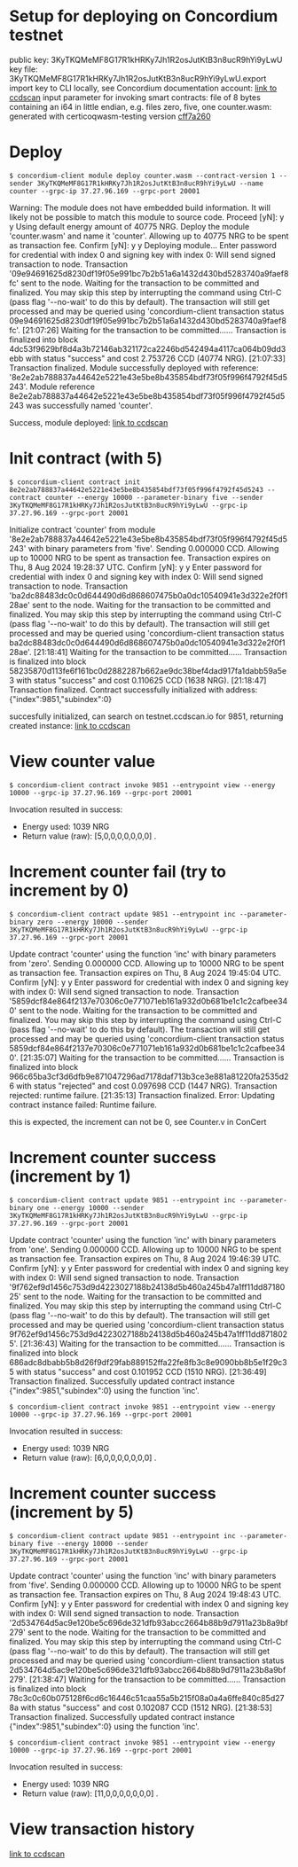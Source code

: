 # Setup for deploying on Concordium testnet
public key: 3KyTKQMeMF8G17R1kHRKy7Jh1R2osJutKtB3n8ucR9hYi9yLwU
key file: 3KyTKQMeMF8G17R1kHRKy7Jh1R2osJutKtB3n8ucR9hYi9yLwU.export
import key to CLI locally, see Concordium documentation
account: [link to ccdscan](https://testnet.ccdscan.io/?dcount=2&dentity=account&daddress=3KyTKQMeMF8G17R1kHRKy7Jh1R2osJutKtB3n8ucR9hYi9yLwU)
input parameter for invoking smart contracts: file of 8 bytes containing an i64 in little endian, e.g. files zero, five, one
counter.wasm: generated with certicoqwasm-testing version [cff7a260](https://github.com/womeier/certicoqwasm-testing/commit/cff7a260e63eb1e51eaba0fe8795207dd47d17d7)

# Deploy
```
$ concordium-client module deploy counter.wasm --contract-version 1 --sender 3KyTKQMeMF8G17R1kHRKy7Jh1R2osJutKtB3n8ucR9hYi9yLwU --name counter --grpc-ip 37.27.96.169 --grpc-port 20001
```
Warning: The module does not have embedded build information.
         It will likely not be possible to match this module to source code.
Proceed [yN]: y
y
Using default energy amount of 40775 NRG.
Deploy the module 'counter.wasm' and name it 'counter'.
Allowing up to 40775 NRG to be spent as transaction fee.
Confirm [yN]: y
y
Deploying module...
Enter password for credential with index 0 and signing key with index 0:
 Will send signed transaction to node.
Transaction '09e94691625d8230df19f05e991bc7b2b51a6a1432d430bd5283740a9faef8fc' sent to the node.
Waiting for the transaction to be committed and finalized.
You may skip this step by interrupting the command using Ctrl-C (pass flag '--no-wait' to do this by default).
The transaction will still get processed and may be queried using
  'concordium-client transaction status 09e94691625d8230df19f05e991bc7b2b51a6a1432d430bd5283740a9faef8fc'.
[21:07:26] Waiting for the transaction to be committed......
Transaction is finalized into block 4dc53f9629bf8d4a3b72146ab321172ca2246bd542494a4117ca064b09dd3ebb with status "success" and cost 2.753726 CCD (40774 NRG).
[21:07:33] Transaction finalized.
Module successfully deployed with reference: '8e2e2ab788837a44642e5221e43e5be8b435854bdf73f05f996f4792f45d5243'.
Module reference 8e2e2ab788837a44642e5221e43e5be8b435854bdf73f05f996f4792f45d5243 was successfully named 'counter'.

Success, module deployed: [link to ccdscan](https://testnet.ccdscan.io/?dcount=1&dentity=module&dmoduleReference=8e2e2ab788837a44642e5221e43e5be8b435854bdf73f05f996f4792f45d5243)

# Init contract (with 5)
```
$ concordium-client contract init 8e2e2ab788837a44642e5221e43e5be8b435854bdf73f05f996f4792f45d5243 --contract counter --energy 10000 --parameter-binary five --sender 3KyTKQMeMF8G17R1kHRKy7Jh1R2osJutKtB3n8ucR9hYi9yLwU --grpc-ip 37.27.96.169 --grpc-port 20001
```
Initialize contract 'counter' from module '8e2e2ab788837a44642e5221e43e5be8b435854bdf73f05f996f4792f45d5243' with binary parameters from 'five'. Sending 0.000000 CCD.
Allowing up to 10000 NRG to be spent as transaction fee.
Transaction expires on Thu,  8 Aug 2024 19:28:37 UTC.
Confirm [yN]: y
y
Enter password for credential with index 0 and signing key with index 0:
 Will send signed transaction to node.
Transaction 'ba2dc88483dc0c0d644490d6d868607475b0a0dc10540941e3d322e2f0f128ae' sent to the node.
Waiting for the transaction to be committed and finalized.
You may skip this step by interrupting the command using Ctrl-C (pass flag '--no-wait' to do this by default).
The transaction will still get processed and may be queried using
  'concordium-client transaction status ba2dc88483dc0c0d644490d6d868607475b0a0dc10540941e3d322e2f0f128ae'.
[21:18:41] Waiting for the transaction to be committed......
Transaction is finalized into block 58235870d113fe6f161bc0d2882287b662ae9dc38bef4dad917fa1dabb59a5e3 with status "success" and cost 0.110625 CCD (1638 NRG).
[21:18:47] Transaction finalized.
Contract successfully initialized with address: {"index":9851,"subindex":0}

succesfully initialized, can search on testnet.ccdscan.io for 9851,
returning created instance: [link to ccdscan](https://testnet.ccdscan.io/?dcount=1&dentity=contract&dcontractAddressIndex=9851&dcontractAddressSubIndex=0)

# View counter value
```
$ concordium-client contract invoke 9851 --entrypoint view --energy 10000 --grpc-ip 37.27.96.169 --grpc-port 20001
```
Invocation resulted in success:
 - Energy used: 1039 NRG
 - Return value (raw):
  [5,0,0,0,0,0,0,0]
 .

# Increment counter fail (try to increment by 0)
```
$ concordium-client contract update 9851 --entrypoint inc --parameter-binary zero --energy 10000 --sender 3KyTKQMeMF8G17R1kHRKy7Jh1R2osJutKtB3n8ucR9hYi9yLwU --grpc-ip 37.27.96.169 --grpc-port 20001
```
Update contract 'counter' using the function 'inc' with binary parameters from 'zero'. Sending 0.000000 CCD.
Allowing up to 10000 NRG to be spent as transaction fee.
Transaction expires on Thu,  8 Aug 2024 19:45:04 UTC.
Confirm [yN]: y
y
Enter password for credential with index 0 and signing key with index 0:
 Will send signed transaction to node.
Transaction '5859dcf84e864f2137e70306c0e771071eb161a932d0b681be1c1c2cafbee340' sent to the node.
Waiting for the transaction to be committed and finalized.
You may skip this step by interrupting the command using Ctrl-C (pass flag '--no-wait' to do this by default).
The transaction will still get processed and may be queried using
  'concordium-client transaction status 5859dcf84e864f2137e70306c0e771071eb161a932d0b681be1c1c2cafbee340'.
[21:35:07] Waiting for the transaction to be committed......
Transaction is finalized into block 966c65ba3cf3d6dfb9e871047296ad7178daf713b3ce3e881a81220fa2535d26 with status "rejected" and cost 0.097698 CCD (1447 NRG).
Transaction rejected: runtime failure.
[21:35:13] Transaction finalized.
Error: Updating contract instance failed: Runtime failure.

this is expected, the increment can not be 0, see Counter.v in ConCert

# Increment counter success (increment by 1)
```
$ concordium-client contract update 9851 --entrypoint inc --parameter-binary one --energy 10000 --sender 3KyTKQMeMF8G17R1kHRKy7Jh1R2osJutKtB3n8ucR9hYi9yLwU --grpc-ip 37.27.96.169 --grpc-port 20001
```
Update contract 'counter' using the function 'inc' with binary parameters from 'one'. Sending 0.000000 CCD.
Allowing up to 10000 NRG to be spent as transaction fee.
Transaction expires on Thu,  8 Aug 2024 19:46:39 UTC.
Confirm [yN]: y
y
Enter password for credential with index 0 and signing key with index 0:
 Will send signed transaction to node.
Transaction '9f762ef9d1456c753d9d4223027188b24138d5b460a245b47a1ff11dd8718025' sent to the node.
Waiting for the transaction to be committed and finalized.
You may skip this step by interrupting the command using Ctrl-C (pass flag '--no-wait' to do this by default).
The transaction will still get processed and may be queried using
  'concordium-client transaction status 9f762ef9d1456c753d9d4223027188b24138d5b460a245b47a1ff11dd8718025'.
[21:36:43] Waiting for the transaction to be committed......
Transaction is finalized into block 686adc8dbabb5b8d26f9df29fab889152ffa22fe8fb3c8e9090bb8b5e1f29c35 with status "success" and cost 0.101952 CCD (1510 NRG).
[21:36:49] Transaction finalized.
Successfully updated contract instance {"index":9851,"subindex":0} using the function 'inc'.

```
$ concordium-client contract invoke 9851 --entrypoint view --energy 10000 --grpc-ip 37.27.96.169 --grpc-port 20001
```
Invocation resulted in success:
 - Energy used: 1039 NRG
 - Return value (raw):
  [6,0,0,0,0,0,0,0]
 .

# Increment counter success (increment by 5)
```
$ concordium-client contract update 9851 --entrypoint inc --parameter-binary five --energy 10000 --sender 3KyTKQMeMF8G17R1kHRKy7Jh1R2osJutKtB3n8ucR9hYi9yLwU --grpc-ip 37.27.96.169 --grpc-port 20001
```
Update contract 'counter' using the function 'inc' with binary parameters from 'five'. Sending 0.000000 CCD.
Allowing up to 10000 NRG to be spent as transaction fee.
Transaction expires on Thu,  8 Aug 2024 19:48:43 UTC.
Confirm [yN]: y
y
Enter password for credential with index 0 and signing key with index 0:
 Will send signed transaction to node.
Transaction '2d534764d5ac9e120be5c696de321dfb93abcc2664b88b9d7911a23b8a9bf279' sent to the node.
Waiting for the transaction to be committed and finalized.
You may skip this step by interrupting the command using Ctrl-C (pass flag '--no-wait' to do this by default).
The transaction will still get processed and may be queried using
  'concordium-client transaction status 2d534764d5ac9e120be5c696de321dfb93abcc2664b88b9d7911a23b8a9bf279'.
[21:38:47] Waiting for the transaction to be committed......
Transaction is finalized into block 78c3c0c60b075128f6cd6c16446c51caa55a5b215f08a0a4a6ffe840c85d278a with status "success" and cost 0.102087 CCD (1512 NRG).
[21:38:53] Transaction finalized.
Successfully updated contract instance {"index":9851,"subindex":0} using the function 'inc'.

```
$ concordium-client contract invoke 9851 --entrypoint view --energy 10000 --grpc-ip 37.27.96.169 --grpc-port 20001
```
Invocation resulted in success:
 - Energy used: 1039 NRG
 - Return value (raw):
  [11,0,0,0,0,0,0,0]
 .

# View transaction history
[link to ccdscan](https://testnet.ccdscan.io/?dcount=1&dentity=contract&dcontractAddressIndex=9851&dcontractAddressSubIndex=0)
